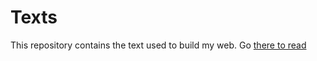 # Texts 

This repository contains the text used to build my web. Go [there to read](https://sigfrid-lundberg.se/)

